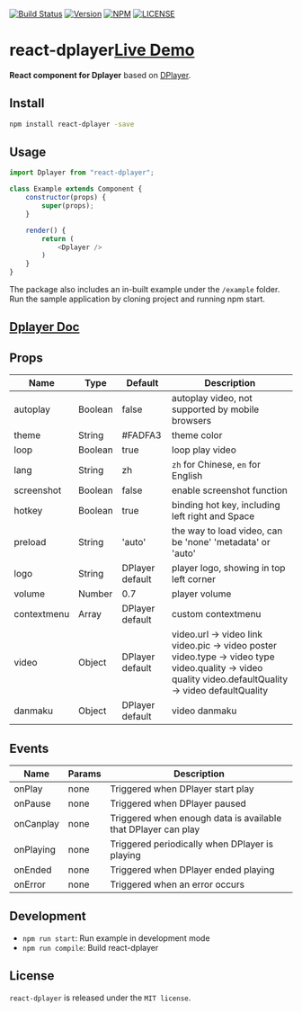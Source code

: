 [![Build Status](https://travis-ci.org/hnsylitao/react-dplayer.svg?branch=master)](https://travis-ci.org/hnsylitao/react-dplayer)
[![Version](https://img.shields.io/npm/v/react-dplayer.svg?style=flat)](https://www.npmjs.com/package/react-dplayer)
[![NPM](https://img.shields.io/npm/dt/react-dplayer.svg?style=flat)](https://www.npmjs.com/package/react-dplayer)
[![LICENSE](https://img.shields.io/badge/license-MIT-green.svg?style=flat)](https://github.com/hnsylitao/react-dplayer/blob/master/LICENSE)

# react-dplayer[Live Demo](http://dplayer.89io.com/)

**React component for Dplayer** based on [DPlayer](https://github.com/DIYgod/DPlayer).

## Install

```bash
npm install react-dplayer -save
```

## Usage

```js
import Dplayer from "react-dplayer";

class Example extends Component {
    constructor(props) {
        super(props);
    }

    render() {
        return (
            <Dplayer />
        )
    }
}
```

The package also includes an in-built example under the `/example` folder. Run the sample application by cloning project and running npm start.

## [Dplayer Doc](http://dplayer.js.org/docs/)

## Props


| Name | Type | Default | Description |
| ---- | ---- | ------- | ----------- |
| autoplay | Boolean | false | autoplay video, not supported by mobile browsers |
| theme | String | #FADFA3 | theme color |
| loop | Boolean | true | loop play video |
| lang | String | zh | `zh` for Chinese, `en` for English |
| screenshot | Boolean | false | enable screenshot function |
| hotkey | Boolean | true | binding hot key, including left right and Space |
| preload | String | 'auto' | the way to load video, can be 'none' 'metadata' or 'auto' |
| logo | String | DPlayer default | player logo, showing in top left corner |
| volume | Number | 0.7 | player volume |
| contextmenu | Array | DPlayer default | custom contextmenu |
| video| Object | DPlayer default  | video.url -> video link video.pic -> video poster video.type -> video type video.quality -> video quality video.defaultQuality -> video defaultQuality|
| danmaku| Object | DPlayer default  | video danmaku |

## Events

| Name | Params | Description |
| ---- | ------ | ----------- |
| onPlay | none | Triggered when DPlayer start play |
| onPause | none | Triggered when DPlayer paused |
| onCanplay | none | Triggered when enough data is available that DPlayer can play |
| onPlaying | none | Triggered periodically when DPlayer is playing |
| onEnded | none | Triggered when DPlayer ended playing |
| onError | none | Triggered when an error occurs |

## Development

- `npm run start`: Run example in development mode
- `npm run compile`: Build react-dplayer

## License

`react-dplayer` is released under the `MIT license`.
